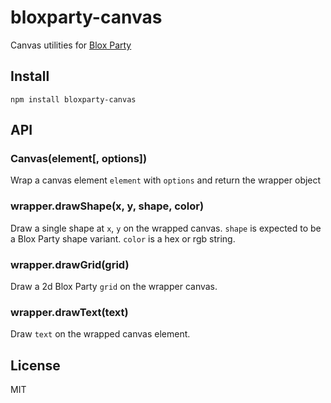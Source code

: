 # bloxparty-canvas

Canvas utilities for [Blox Party](https://github.com/bloxparty/bloxparty)

## Install

`npm install bloxparty-canvas`

## API

### Canvas(element[, options])

Wrap a canvas element `element` with `options` and return the wrapper object

### wrapper.drawShape(x, y, shape, color)

Draw a single shape at `x`, `y` on the wrapped canvas.  `shape` is expected to be a Blox Party shape variant.  `color` is a hex or rgb string.

### wrapper.drawGrid(grid)

Draw a 2d Blox Party `grid` on the wrapper canvas.

### wrapper.drawText(text)

Draw `text` on the wrapped canvas element.


## License

MIT
